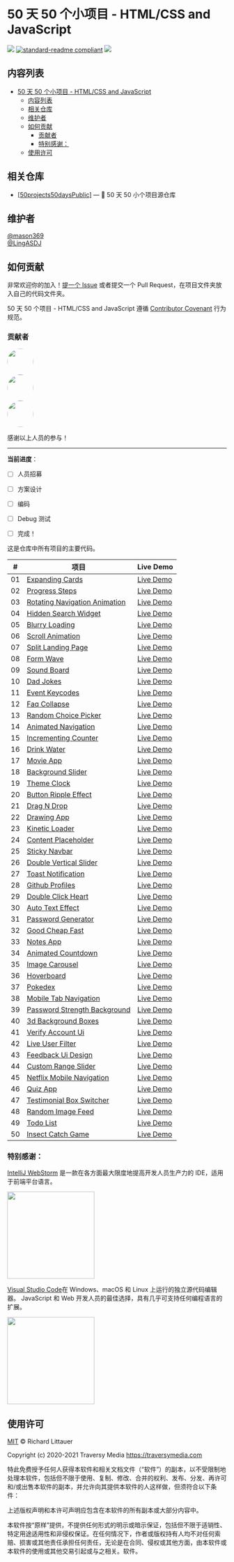 # 50 天 50 个小项目 - HTML/CSS and JavaScript
![](https://img.shields.io/badge/%E7%8A%B6%E6%80%81-%E5%B0%B1%E7%BB%AA-critical)
[![standard-readme compliant](https://img.shields.io/badge/readme%20style-standard-brightgreen.svg?style=flat-square)](https://github.com/RichardLitt/standard-readme)
[![](https://img.shields.io/crates/l/s)](https://img.shields.io/crates/l/s)
## 内容列表

- [50 天 50 个小项目 - HTML/CSS and JavaScript](#50-天-50-个小项目---htmlcss-and-javascript)
  - [内容列表](#内容列表)
  - [相关仓库](#相关仓库)
  - [维护者](#维护者)
  - [如何贡献](#如何贡献)
    - [贡献者](#贡献者)
    - [特别感谢：](#特别感谢)
  - [使用许可](#使用许可)


## 相关仓库

- [[50projects50daysPublic]](https://github.com/bradtraversy/50projects50days) — 💌 50 天 50 小个项目源仓库

## 维护者

[@mason369](https://github.com/mason369)  
[@LingASDJ](https://github.com/LingASDJ)

## 如何贡献

非常欢迎你的加入！[提一个 Issue](https://github.com/School-of-Automation-Engineering/Magic-Ling-Pixel-Dungeon-Web/issues) 或者提交一个 Pull Request，在项目文件夹放入自己的代码文件夹。

50 天 50 个项目 - HTML/CSS and JavaScript 遵循 [Contributor Covenant](http://contributor-covenant.org/version/1/3/0/) 行为规范。

### 贡献者

<a href="https://github.com/liusxs"><div><img style="border-radius:50% !important;height:60px" src="https://avatars.githubusercontent.com/u/101164913?v=4" /></div></a>
<a href="https://github.com/LingASDJ"><div><img style="border-radius:50% !important;height:60px" src="https://avatars.githubusercontent.com/u/70191651?v=4" /></div></a>
<a href="https://github.com/mason369"><div><img style="border-radius:50% !important;height:60px" src="https://avatars.githubusercontent.com/u/93964390?s=96&v=4" /></div></a>

感谢以上人员的参与！

---


**当前进度**：

- [ ] 人员招募
- [ ] 方案设计
- [ ] 编码
- [ ] Debug 测试
- [ ] 完成！


这是仓库中所有项目的主要代码。


|  #  | 项目                                                                                                                    | Live Demo                                                                         |
| :-: | --------------------------------------------------------------------------------------------------------------------------- | --------------------------------------------------------------------------------- |
| 01  | [Expanding Cards](https://github.com/School-of-Web-Engineering/50days-50projects/tree/main/expanding-cards)                             | [Live Demo](https://50projects50days.com/projects/expanding-cards/)               |
| 02  | [Progress Steps](https://github.com/School-of-Web-Engineering/50days-50projects/tree/main/progress-steps)                               | [Live Demo](https://50projects50days.com/projects/progress-steps/)                |
| 03  | [Rotating Navigation Animation](https://github.com/School-of-Web-Engineering/50days-50projects/tree/main/rotating-nav-animation)                       | [Live Demo](https://50projects50days.com/projects/rotating-navigation-animation/) |
| 04  | [Hidden Search Widget](https://github.com/School-of-Web-Engineering/50days-50projects/tree/main/hidden-search)                          | [Live Demo](https://50projects50days.com/projects/hidden-search-widget/)          |
| 05  | [Blurry Loading](https://github.com/School-of-Web-Engineering/50days-50projects/tree/main/blurry-loading)                               | [Live Demo](https://50projects50days.com/projects/blurry-loading/)                |
| 06  | [Scroll Animation](https://github.com/School-of-Web-Engineering/50days-50projects/tree/main/scroll-animation)                           | [Live Demo](https://50projects50days.com/projects/scroll-animation/)              |
| 07  | [Split Landing Page](https://github.com/School-of-Web-Engineering/50days-50projects/tree/main/split-landing-page)                       | [Live Demo](https://50projects50days.com/projects/split-landing-page/)            |
| 08  | [Form Wave](https://github.com/School-of-Web-Engineering/50days-50projects/tree/main/form-input-wave)                                         | [Live Demo](https://50projects50days.com/projects/form-wave/)                     |
| 09  | [Sound Board](https://github.com/School-of-Web-Engineering/50days-50projects/tree/main/sound-board)                                     | [Live Demo](https://50projects50days.com/projects/sound-board/)                   |
| 10  | [Dad Jokes](https://github.com/School-of-Web-Engineering/50days-50projects/tree/main/dad-jokes)                                         | [Live Demo](https://50projects50days.com/projects/dad-jokes/)                     |
| 11  | [Event Keycodes](https://github.com/School-of-Web-Engineering/50days-50projects/tree/main/event-keycodes)                               | [Live Demo](https://50projects50days.com/projects/event-keycodes/)                |
| 12  | [Faq Collapse](https://github.com/School-of-Web-Engineering/50days-50projects/tree/main/faq-collapse)                                   | [Live Demo](https://50projects50days.com/projects/faq-collapse/)                  |
| 13  | [Random Choice Picker](https://github.com/School-of-Web-Engineering/50days-50projects/tree/main/random-choice-picker)                   | [Live Demo](https://50projects50days.com/projects/random-choice-picker/)          |
| 14  | [Animated Navigation](https://github.com/School-of-Web-Engineering/50days-50projects/tree/main/animated-navigation)                     | [Live Demo](https://50projects50days.com/projects/animated-navigation/)           |
| 15  | [Incrementing Counter](https://github.com/School-of-Web-Engineering/50days-50projects/tree/main/incrementing-counter)                   | [Live Demo](https://50projects50days.com/projects/incrementing-counter/)          |
| 16  | [Drink Water](https://github.com/School-of-Web-Engineering/50days-50projects/tree/main/drink-water)                                     | [Live Demo](https://50projects50days.com/projects/drink-water/)                   |
| 17  | [Movie App](https://github.com/School-of-Web-Engineering/50days-50projects/tree/main/movie-app)                                         | [Live Demo](https://50projects50days.com/projects/movie-app/)                     |
| 18  | [Background Slider](https://github.com/School-of-Web-Engineering/50days-50projects/tree/main/background-slider)                         | [Live Demo](https://50projects50days.com/projects/background-slider/)             |
| 19  | [Theme Clock](https://github.com/School-of-Web-Engineering/50days-50projects/tree/main/theme-clock)                                     | [Live Demo](https://50projects50days.com/projects/theme-clock/)                   |
| 20  | [Button Ripple Effect](https://github.com/School-of-Web-Engineering/50days-50projects/tree/main/button-ripple-effect)                   | [Live Demo](https://50projects50days.com/projects/button-ripple-effect/)          |
| 21  | [Drag N Drop](https://github.com/School-of-Web-Engineering/50days-50projects/tree/main/drag-n-drop)                                     | [Live Demo](https://50projects50days.com/projects/drag-n-drop/)                   |
| 22  | [Drawing App](https://github.com/School-of-Web-Engineering/50days-50projects/tree/main/drawing-app)                                     | [Live Demo](https://50projects50days.com/projects/drawing-app/)                   |
| 23  | [Kinetic Loader](https://github.com/School-of-Web-Engineering/50days-50projects/tree/main/kinetic-loader)                               | [Live Demo](https://50projects50days.com/projects/kinetic-loader/)                |
| 24  | [Content Placeholder](https://github.com/School-of-Web-Engineering/50days-50projects/tree/main/content-placeholder)                     | [Live Demo](https://50projects50days.com/projects/content-placeholder/)           |
| 25  | [Sticky Navbar](https://github.com/School-of-Web-Engineering/50days-50projects/tree/main/sticky-navigation)                                 | [Live Demo](https://50projects50days.com/projects/sticky-navbar/)                 |
| 26  | [Double Vertical Slider](https://github.com/School-of-Web-Engineering/50days-50projects/tree/main/double-vertical-slider)               | [Live Demo](https://50projects50days.com/projects/double-vertical-slider/)        |
| 27  | [Toast Notification](https://github.com/School-of-Web-Engineering/50days-50projects/tree/main/toast-notification)                       | [Live Demo](https://50projects50days.com/projects/toast-notification/)            |
| 28  | [Github Profiles](https://github.com/School-of-Web-Engineering/50days-50projects/tree/main/github-profiles)                             | [Live Demo](https://50projects50days.com/projects/github-profiles/)               |
| 29  | [Double Click Heart](https://github.com/School-of-Web-Engineering/50days-50projects/tree/main/double-click-heart)                       | [Live Demo](https://50projects50days.com/projects/double-click-heart/)            |
| 30  | [Auto Text Effect](https://github.com/School-of-Web-Engineering/50days-50projects/tree/main/auto-text-effect)                           | [Live Demo](https://50projects50days.com/projects/auto-text-effect/)              |
| 31  | [Password Generator](https://github.com/School-of-Web-Engineering/50days-50projects/tree/main/password-generator)                       | [Live Demo](https://50projects50days.com/projects/password-generator/)            |
| 32  | [Good Cheap Fast](https://github.com/School-of-Web-Engineering/50days-50projects/tree/main/good-cheap-fast)                             | [Live Demo](https://50projects50days.com/projects/good-cheap-fast/)               |
| 33  | [Notes App](https://github.com/School-of-Web-Engineering/50days-50projects/tree/main/notes-app)                                         | [Live Demo](https://50projects50days.com/projects/notes-app/)                     |
| 34  | [Animated Countdown](https://github.com/School-of-Web-Engineering/50days-50projects/tree/main/animated-countdown)                       | [Live Demo](https://50projects50days.com/projects/animated-countdown/)            |
| 35  | [Image Carousel](https://github.com/School-of-Web-Engineering/50days-50projects/tree/main/image-carousel)                               | [Live Demo](https://50projects50days.com/projects/image-carousel/)                |
| 36  | [Hoverboard](https://github.com/School-of-Web-Engineering/50days-50projects/tree/main/hoverboard)                                       | [Live Demo](https://50projects50days.com/projects/hoverboard/)                    |
| 37  | [Pokedex](https://github.com/School-of-Web-Engineering/50days-50projects/tree/main/pokedex)                                             | [Live Demo](https://50projects50days.com/projects/pokedex/)                       |
| 38  | [Mobile Tab Navigation](https://github.com/School-of-Web-Engineering/50days-50projects/tree/main/mobile-tab-navigation)                 | [Live Demo](https://50projects50days.com/projects/mobile-tab-navigation/)         |
| 39  | [Password Strength Background](https://github.com/School-of-Web-Engineering/50days-50projects/tree/main/password-strength-background)   | [Live Demo](https://50projects50days.com/projects/password-strength-background/)  |
| 40  | [3d Background Boxes](https://github.com/School-of-Web-Engineering/50days-50projects/tree/main/3d-boxes-background)                     | [Live Demo](https://50projects50days.com/projects/3d-background-boxes/)           |
| 41  | [Verify Account Ui](https://github.com/School-of-Web-Engineering/50days-50projects/tree/main/verify-account-ui)                         | [Live Demo](https://50projects50days.com/projects/verify-account-ui/)             |
| 42  | [Live User Filter](https://github.com/School-of-Web-Engineering/50days-50projects/tree/main/live-user-filter)                           | [Live Demo](https://50projects50days.com/projects/live-user-filter/)              |
| 43  | [Feedback Ui Design](https://github.com/School-of-Web-Engineering/50days-50projects/tree/main/feedback-ui-design)                       | [Live Demo](https://50projects50days.com/projects/feedback-ui-design/)            |
| 44  | [Custom Range Slider](https://github.com/School-of-Web-Engineering/50days-50projects/tree/main/custom-range-slider)                     | [Live Demo](https://50projects50days.com/projects/custom-range-slider/)           |
| 45  | [Netflix Mobile Navigation](https://github.com/School-of-Web-Engineering/50days-50projects/tree/main/netflix-mobile-navigation)         | [Live Demo](https://50projects50days.com/projects/netflix-mobile-navigation/)     |
| 46  | [Quiz App](https://github.com/School-of-Web-Engineering/50days-50projects/tree/main/quiz-app)                                           | [Live Demo](https://50projects50days.com/projects/quiz-app/)                      |
| 47  | [Testimonial Box Switcher](https://github.com/School-of-Web-Engineering/50days-50projects/tree/main/testimonial-box-switcher)           | [Live Demo](https://50projects50days.com/projects/testimonial-box-switcher/)      |
| 48  | [Random Image Feed](https://github.com/School-of-Web-Engineering/50days-50projects/tree/main/random-image-generator)                         | [Live Demo](https://50projects50days.com/projects/random-image-feed/)             |
| 49  | [Todo List](https://github.com/School-of-Web-Engineering/50days-50projects/tree/main/todo-list)                                         | [Live Demo](https://50projects50days.com/projects/todo-list/)                     |
| 50  | [Insect Catch Game](https://github.com/School-of-Web-Engineering/50days-50projects/tree/main/insect-catch-game)                         | [Live Demo](https://50projects50days.com/projects/insect-catch-game/)             |


### 特别感谢：

[IntelliJ WebStorm](https://zh.wikipedia.org/zh-hans/IntelliJ_IDEA) 是一款在各方面最大限度地提高开发人员生产力的 IDE，适用于前端平台语言。

<img src="https://resources.jetbrains.com/storage/products/company/brand/logos/WebStorm_icon.png?_gl=1*10616q8*_ga*MTEwMzE4MDQwOS4xNjU0NzQ0NjIw*_ga_9J976DJZ68*MTY1NTA5NzcyOC4yLjEuMTY1NTA5ODE3Ni42MA..&_ga=2.237879491.294686240.1655097729-1103180409.1654744620" width="200px"/>

[Visual Studio Code](https://code.visualstudio.com/)在 Windows、macOS 和 Linux 上运行的独立源代码编辑器。 JavaScript 和 Web 开发人员的最佳选择，具有几乎可支持任何编程语言的扩展。

<img src="https://visualstudio.microsoft.com/wp-content/uploads/2019/09/vs-code-responsive-01-1.png" width="200px"/>

## 使用许可

[MIT](LICENSE) © Richard Littauer

Copyright (c) 2020-2021 Traversy Media https://traversymedia.com

特此免费授予任何人获得本软件和相关文档文件（“软件”）的副本，以不受限制地处理本软件，包括但不限于使用、复制、修改、合并的权利、发布、分发、再许可和/或出售本软件的副本，并允许向其提供本软件的人这样做，但须符合以下条件：

上述版权声明和本许可声明应包含在本软件的所有副本或大部分内容中。

本软件按“原样”提供，不提供任何形式的明示或暗示保证，包括但不限于适销性、特定用途适用性和非侵权保证。在任何情况下，作者或版权持有人均不对任何索赔、损害或其他责任承担任何责任，无论是在合同、侵权或其他方面，由本软件或本软件的使用或其他交易引起或与之相关。软件。

